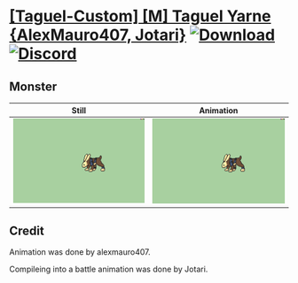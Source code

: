 # [\[Taguel-Custom\] \[M\] Taguel Yarne {AlexMauro407, Jotari}](./) [![Download](https://img.shields.io/badge/Download--red?style=social&logo=github)](https://minhaskamal.github.io/DownGit/#/home?url=https://github.com/Klokinator/FE-Repo/tree/main/Battle%20Animations%2FMonsters%20-%20Dragons%20and%20Special%2F%5BTaguel-Custom%5D%20%5BM%5D%20Taguel%20Yarne%20%7BAlexMauro407%2C%20Jotari%7D%2F8.%20Monster) [![Discord](https://img.shields.io/badge/Discord--blue?style=social&logo=discord)](https://discord.gg/C7VNGnyTPA)

## Monster

| Still | Animation |
| :---: | :-------: |
| ![Monster still](./Monster_000.png) | ![Monster](./Monster.gif) |

## Credit

Animation was done by alexmauro407.

Compileing into a battle animation was done by Jotari.
